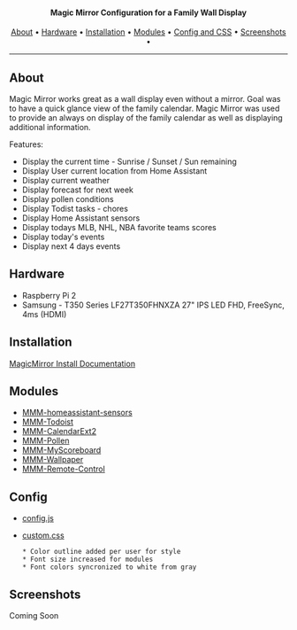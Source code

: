 
<h4 align="center">Magic Mirror Configuration for a Family Wall Display</h4>
      
<p align="center">
  <a href="#about">About</a> •
  <a href="#hardware">Hardware</a> •
  <a href="#installation">Installation</a> •
  <a href="#modules">Modules</a> •
  <a href="#config">Config and CSS</a> •
  <a href="#screenshots">Screenshots</a> •
</p>

---

## About
Magic Mirror works great as a wall display even without a mirror.  Goal was to have a quick glance view of the family calendar.  Magic Mirror was used to provide an always on display of the family calendar as well as displaying additional information.

Features:
* Display the current time - Sunrise / Sunset / Sun remaining
* Display User current location from Home Assistant
* Display current weather 
* Display forecast for next week
* Display pollen conditions
* Display Todist tasks - chores
* Display Home Assistant sensors
* Display todays MLB, NHL, NBA favorite teams scores
* Display today's events
* Display next 4 days events


## Hardware
* Raspberry Pi 2 
* Samsung - T350 Series LF27T350FHNXZA 27" IPS LED FHD, FreeSync, 4ms (HDMI)

## Installation
[MagicMirror Install Documentation](https://docs.magicmirror.builders/getting-started/installation.html)

## Modules
- [MMM-homeassistant-sensors](https://github.com/Snille/MMM-homeassistant-sensors)
- [MMM-Todoist](https://github.com/cbrooker/MMM-Todoist)
- [MMM-CalendarExt2](https://github.com/MMM-CalendarExt2/MMM-CalendarExt2)
- [MMM-Pollen](https://github.com/vincep5/MMM-Pollen)
- [MMM-MyScoreboard](https://github.com/jclarke0000/MMM-MyScoreboard)
- [MMM-Wallpaper](https://github.com/kolbyjack/MMM-Wallpaper)
- [MMM-Remote-Control](https://github.com/Jopyth/MMM-Remote-Control)

## Config

- [config.js](https://github.com/mcaminiti/magicmirror/blob/main/config/config.js)
- [custom.css](https://github.com/mcaminiti/magicmirror/blob/main/css/custom.css)

      * Color outline added per user for style
      * Font size increased for modules
      * Font colors syncronized to white from gray

## Screenshots

Coming Soon








